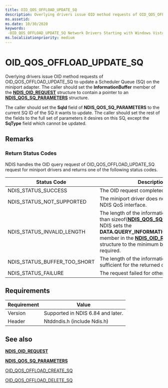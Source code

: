 ```yaml
---
title: OID_QOS_OFFLOAD_UPDATE_SQ
description: Overlying drivers issue OID method requests of OID_QOS_OFFLOAD_UPDATE_SQ to update a Scheduler Queue (SQ) on the miniport adapter.
ms.assetid:
ms.date: 10/30/2020
keywords: 
 -OID_QOS_OFFLOAD_UPDATE_SQ Network Drivers Starting with Windows Vista
ms.localizationpriority: medium
---
```


# OID_QOS_OFFLOAD_UPDATE_SQ

Overlying drivers issue OID method requests of OID_QOS_OFFLOAD_UPDATE_SQ to update a Scheduler Queue (SQ) on the miniport adapter. The caller should set the **InformationBuffer** member of the [**NDIS_OID_REQUEST**](/windows-hardware/drivers/ddi/ndis/ns-ndis-_ndis_oid_request) structure to contain a pointer to an [**NDIS_QOS_SQ_PARAMETERS**](/windows-hardware/drivers/ddi/ntddndis/ns-ntddndis-ndis_qos_sq_parameters) structure.

The caller should set the **SqId** field of **NDIS_QOS_SQ_PARAMETERS** to the current SQ ID of the SQ it wants to update. The caller should set the rest of the fields to the full set of parameters it desires on this SQ, except the **SqType** field which cannot be updated.

## Remarks

### Return Status Codes

NDIS handles the OID query request of OID_QOS_OFFLOAD_UPDATE_SQ request for miniport drivers and returns one of the following status codes.

|Status Code|Description|
|--- |--- |
|NDIS_STATUS_SUCCESS|The OID request completed successfully.|
|NDIS_STATUS_NOT_SUPPORTED|The miniport driver does not support the NDIS QoS interface.|
|NDIS_STATUS_INVALID_LENGTH|The length of the information buffer is less than sizeof([**NDIS_QOS_SQ_PARAMETERS**](/windows-hardware/drivers/ddi/ntddndis/ns-ntddndis-ndis_qos_sq_parameters)). NDIS sets the **DATA.QUERY_INFORMATION.BytesNeeded** member in the [**NDIS_OID_REQUEST**](windows-hardware/drivers/ddi/ndis/ns-ndis-_ndis_oid_request) structure to the minimum buffer size that is required.|
|NDIS_STATUS_BUFFER_TOO_SHORT|The length of the information buffer is not sufficient for the returned data.|
|NDIS_STATUS_FAILURE|The request failed for other reasons.|

 

## Requirements

|Requirement|Value|
|--- |--- |
|Version|Supported in NDIS 6.84 and later.|
|Header|Ntddndis.h (include Ndis.h)|

## See also

[**NDIS\_OID\_REQUEST**](https://docs.microsoft.com/windows-hardware/drivers/ddi/ndis/ns-ndis-_ndis_oid_request)

[**NDIS_QOS_SQ_PARAMETERS**](/windows-hardware/drivers/ddi/ntddndis/ns-ntddndis-ndis_qos_sq_parameters)

[OID_QOS_OFFLOAD_CREATE_SQ](oid-qos-offload-create-sq.md)

[OID_QOS_OFFLOAD_DELETE_SQ](oid-qos-offload-delete-sq.md)


 
